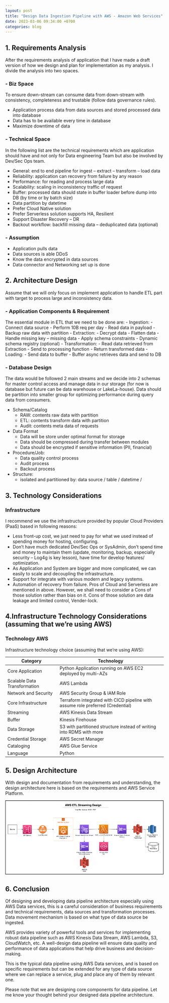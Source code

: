 ```yaml
---
layout: post
title: "Design Data Ingestion Pipeline with AWS - Amazon Web Services"
date: 2023-03-06 09:34:00 +0700
categories: blog
---
```


## 1. Requirements Analysis

After the requirements analysis of application that I have made a draft version of how we design and plan for implementation as my analysis. I divide the analysis into two spaces.

### - Biz Space

To ensure down-stream can consume data from down-stream with consistency, completeness and trustable (follow data governance rules).

- Application process data from data sources and stored processed data into database
- Data has to be available every time in database
- Maximize downtime of data

### - Technical Space

In the following list are the technical requirements which are application should have and not only for Data engineering Team but also be involved by Dev/Sec Ops team.

- General: end to end pipeline for ingest – extract – transform – load data
- Reliability: application can recovery from failure by any reason
- Performance: for reading and process large data
- Scalability: scaling in inconsistency traffic of request
- Buffer: processed data should state in buffer loader before dump into DB (by time or by batch size)
- Data partition by datetime
- Prefer Cloud Native solution
- Prefer Serverless solution supports HA, Resilient
- Support Disaster Recovery – DR
- Backout workflow: backfill missing data – deduplicated data (optional)

### - Assumption

- Application pulls data
- Data sources is able DDoS
- Know the data encrypted in data sources
- Data connector and Networking set up is done

## 2. Architecture Design

Assume that we will only focus on implement application to handle ETL part with target to process large and inconsistency data.

### - Application Components & Requirement

The essential module in ETL that we need to be done are: - Ingestion: - Connect data source - Perform 10B req per day - Read data in payload - Backup raw data with partition - Extraction: - Decrypt data - Flatten data - Handle missing key – missing data - Apply schema constraints - Dynamic schema registry (optional) - Transformation: - Read data retrieved from Extraction - Send to processing function - Return transformed data - Loading: - Send data to buffer - Buffer async retrieves data and send to DB

### - Database Design

The data would be followed 2 main streams and we decide into 2 schemas for master control access and manage data in our storage (for now is database but future can be data warehouse or LakeLa-house).
Data should be partition into smaller group for optimizing performance during query data from consumers.

- Schema/Catalog
  - RAW: contents raw data with partition
  - ETL: contents transform data with partition
  - Audit: contents meta data of requests
- Data Format
  - Data will be store under optimal format for storage
  - Data should be compressed during transfer between modules
  - Data should be encrypted if sensitive information (PII, financial)
- Procedure/Job:
  - Data quality control process
  - Audit process
  - Backout process
- Structure:
  - isolated and partitioned by: data source / table / datetime /

## 3. Technology Considerations

### Infrastructure

I recommend we use the infrastructure provided by popular Cloud Providers (PaaS) based in following reasons:

- Less front-up cost, we just need to pay for what we used instead of spending money for hosting, configuring.
- Don’t have much dedicated Dev/Sec Ops or SysAdmin, don’t spend time and money to maintain them (update, monitoring, backup, especially security – Log4g is key lesson), have time for develop features/ optimization.
- As Application and System are bigger and more complicated, we can easily to scale and decoupling the infrastructure.
- Support for integrate with various modern and legacy systems.
- Automation of recovery from failure.
Pros of Cloud and Serverless are mentioned in above. However, we shall need to consider a Cons of those solution rather than bias on it. Cons of those solution are data leakage and limited control, Vender-lock.

## 4.Infrastructure Technology Considerations (assuming that we’re using AWS)

### Technology AWS

Infrastructure technology choice (assuming that we’re using AWS):

|Category|Technology|
|---------|---------|
|Core Application|Python Application running on AWS EC2 deployed by multi-AZs
|Scalable Data Transformation| AWS Lambda|
|Network and Security|AWS Security Group & IAM Role|
|Core Infrastructure|Terraform integrated with CICD pipeline with assume role preferred (Credential)|
|Streaming|AWS Kinesis Data Stream|
|Buffer|Kinesis Firehouse|
|Data Storage|S3 with partitioned structure instead of writing into RDMS with more |benefits: <br>- HA <br>- Scalability <br>- Compress/Encrypted <br>- Integration with multiple Query Engine Services
|Credential Storage|AWS Secret Manager|
|Cataloging|AWS Glue Service|
|Language|Python|

## 5. Design Architecture

With design and documentation from requirements and understanding, the design architecture here is based on the requirements and AWS Service Platform.

![alt text](/images/post/desing-data-pipeline/aws-design.png "AWS Data Pipeline Architecture")

## 6. Conclusion

Of designing and developing data pipeline architecture especially using AWS Data services, this is a careful consideration of business requirements and technical requirements, data sources and transformation processes. Data movement mechanism is based on what type of data source be ingested.

AWS provides variety of powerful tools and services for implementing robust data pipeline such as AWS Kinesis Data Stream, AWS Lambda, S3, CloudWatch, etc. A well-design data pipeline will ensure data quality and performance of data applications that help drive business and decision-making.

This is the typical data pipeline using AWS Data services, and is based on specific requirements but can be extended for any type of data source where we can replace a service, plug and place any of them by relevant one.

Please note that we are designing core components for data pipeline. Let me know your thought behind your designed data pipeline architecture.
